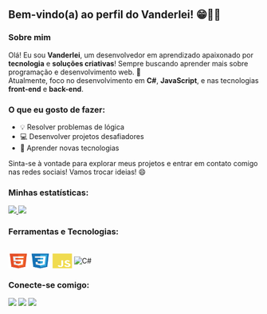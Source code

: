 ## Bem-vindo(a) ao perfil do Vanderlei! 😁👨‍💻

### Sobre mim
Olá! Eu sou **Vanderlei**, um desenvolvedor em aprendizado apaixonado por **tecnologia** e **soluções criativas**! Sempre buscando aprender mais sobre programação e desenvolvimento web. 🚀  
Atualmente, foco no desenvolvimento em **C#**, **JavaScript**, e nas tecnologias **front-end** e **back-end**.

### O que eu gosto de fazer:
- 💡 Resolver problemas de lógica
- 💻 Desenvolver projetos desafiadores
- 🌱 Aprender novas tecnologias

Sinta-se à vontade para explorar meus projetos e entrar em contato comigo nas redes sociais! Vamos trocar ideias! 😄

### Minhas estatísticas:

<div>
   <a href="https://github.com/Vanderlei94">
      <img height="180em" src="https://github-readme-stats.vercel.app/api?username=Vanderlei94&show_icons=true&theme=tokyonight&include_all_commits=true&count_private=true"/>
      <img height="180em" src="https://github-readme-stats.vercel.app/api/top-langs/?username=Vanderlei94&layout=compact&langs_count=6&theme=tokyonight"/>
   </a>
</div>

### Ferramentas e Tecnologias:
<div style="display: inline_block"><br>
  <img align="center" alt="HTML" height="30" width="40" src="https://raw.githubusercontent.com/devicons/devicon/master/icons/html5/html5-original.svg">
  <img align="center" alt="CSS" height="30" width="40" src="https://raw.githubusercontent.com/devicons/devicon/master/icons/css3/css3-original.svg">
  <img align="center" alt="Js" height="30" width="40" src="https://raw.githubusercontent.com/devicons/devicon/master/icons/javascript/javascript-plain.svg">
  <img align="center" alt="C#" height="30" width="40" src="https://cdn.jsdelivr.net/gh/devicons/devicon/icons/csharp/csharp-original.svg">
</div>

### Conecte-se comigo:
<div> 
  <a href="https://www.instagram.com/vande.jr/" target="_blank"><img src="https://img.shields.io/badge/-Instagram-%23E4405F?style=for-the-badge&logo=instagram&logoColor=white" target="_blank"></a>
  <a href = "mailto:vanderleicas@gmail.com"><img src="https://img.shields.io/badge/-Gmail-%23333?style=for-the-badge&logo=gmail&logoColor=white" target="_blank"></a>
  <a href="https://www.linkedin.com/in/vanderlei-oliveira94/" target="_blank"><img src="https://img.shields.io/badge/-LinkedIn-%230077B5?style=for-the-badge&logo=linkedin&logoColor=white" target="_blank"></a>
</div>
